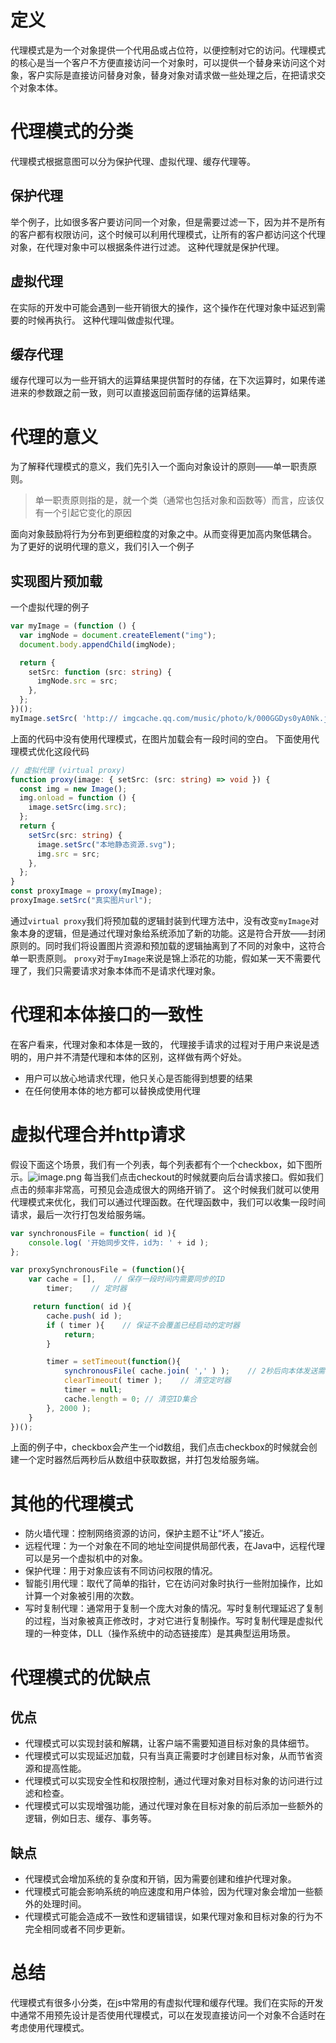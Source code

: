 # 定义
代理模式是为一个对象提供一个代用品或占位符，以便控制对它的访问。代理模式的核心是当一个客户不方便直接访问一个对象时，可以提供一个替身来访问这个对象，客户实际是直接访问替身对象，替身对象对请求做一些处理之后，在把请求交个对象本体。
# 代理模式的分类
代理模式根据意图可以分为保护代理、虚拟代理、缓存代理等。
## 保护代理
举个例子，比如很多客户要访问同一个对象，但是需要过滤一下，因为并不是所有的客户都有权限访问，这个时候可以利用代理模式，让所有的客户都访问这个代理对象，在代理对象中可以根据条件进行过滤。
这种代理就是保护代理。
## 虚拟代理
在实际的开发中可能会遇到一些开销很大的操作，这个操作在代理对象中延迟到需要的时候再执行。
这种代理叫做虚拟代理。
## 缓存代理
缓存代理可以为一些开销大的运算结果提供暂时的存储，在下次运算时，如果传递进来的参数跟之前一致，则可以直接返回前面存储的运算结果。
# 代理的意义
为了解释代理模式的意义，我们先引入一个面向对象设计的原则——单一职责原则。
> 单一职责原则指的是，就一个类（通常也包括对象和函数等）而言，应该仅有一个引起它变化的原因

面向对象鼓励将行为分布到更细粒度的对象之中。从而变得更加高内聚低耦合。
为了更好的说明代理的意义，我们引入一个例子
## 实现图片预加载
一个虚拟代理的例子
```typescript
var myImage = (function () {
  var imgNode = document.createElement("img");
  document.body.appendChild(imgNode);

  return {
    setSrc: function (src: string) {
      imgNode.src = src;
    },
  };
})();
myImage.setSrc( 'http:// imgcache.qq.com/music/photo/k/000GGDys0yA0Nk.jpg' );
```
上面的代码中没有使用代理模式，在图片加载会有一段时间的空白。
下面使用代理模式优化这段代码
```typescript
// 虚拟代理 (virtual proxy)
function proxy(image: { setSrc: (src: string) => void }) {
  const img = new Image();
  img.onload = function () {
    image.setSrc(img.src);
  };
  return {
    setSrc(src: string) {
      image.setSrc("本地静态资源.svg");
      img.src = src;
    },
  };
}
const proxyImage = proxy(myImage);
proxyImage.setSrc("真实图片url");
```
 通过`virtual proxy`我们将预加载的逻辑封装到代理方法中，没有改变`myImage`对象本身的逻辑，但是通过代理对象给系统添加了新的功能。这是符合开放——封闭原则的。同时我们将设置图片资源和预加载的逻辑抽离到了不同的对象中，这符合单一职责原则。
`proxy`对于`myImage`来说是锦上添花的功能，假如某一天不需要代理了，我们只需要请求对象本体而不是请求代理对象。
# 代理和本体接口的一致性
在客户看来，代理对象和本体是一致的， 代理接手请求的过程对于用户来说是透明的，用户并不清楚代理和本体的区别，这样做有两个好处。

- 用户可以放心地请求代理，他只关心是否能得到想要的结果
- 在任何使用本体的地方都可以替换成使用代理
# 虚拟代理合并http请求
假设下面这个场景，我们有一个列表，每个列表都有个一个checkbox，如下图所示。![image.png](https://cdn.nlark.com/yuque/0/2023/png/12763837/1691384023310-a9a0ee78-1e55-4e1e-a4b4-4aa1f38c956d.png#averageHue=%23eaf0ef&clientId=u26ebd132-9179-4&from=paste&height=335&id=u32df4968&originHeight=670&originWidth=1472&originalType=binary&ratio=2&rotation=0&showTitle=false&size=475813&status=done&style=none&taskId=u4d1de2be-6da2-45f2-923c-a61f50f4e9b&title=&width=736)
每当我们点击checkout的时候就要向后台请求接口。假如我们点击的频率非常高，可预见会造成很大的网络开销了。
这个时候我们就可以使用代理模式来优化，我们可以通过代理函数。在代理函数中，我们可以收集一段时间请求，最后一次行打包发给服务端。
```javascript
var synchronousFile = function( id ){
    console.log( '开始同步文件，id为: ' + id );
};

var proxySynchronousFile = (function(){
    var cache = [],    // 保存一段时间内需要同步的ID
        timer;    // 定时器

     return function( id ){
        cache.push( id );
        if ( timer ){    // 保证不会覆盖已经启动的定时器
            return;
        }

        timer = setTimeout(function(){
            synchronousFile( cache.join( ',' ) );    // 2秒后向本体发送需要同步的ID集合
            clearTimeout( timer );    // 清空定时器
            timer = null;
            cache.length = 0; // 清空ID集合
        }, 2000 );
    }
})();
```
上面的例子中，checkbox会产生一个id数组，我们点击checkbox的时候就会创建一个定时器然后两秒后从数组中获取数据，并打包发给服务端。
# 其他的代理模式

- 防火墙代理：控制网络资源的访问，保护主题不让“坏人”接近。
- 远程代理：为一个对象在不同的地址空间提供局部代表，在Java中，远程代理可以是另一个虚拟机中的对象。
- 保护代理：用于对象应该有不同访问权限的情况。
- 智能引用代理：取代了简单的指针，它在访问对象时执行一些附加操作，比如计算一个对象被引用的次数。
- 写时复制代理：通常用于复制一个庞大对象的情况。写时复制代理延迟了复制的过程，当对象被真正修改时，才对它进行复制操作。写时复制代理是虚拟代理的一种变体，DLL（操作系统中的动态链接库）是其典型运用场景。
# 代理模式的优缺点
## 优点

- 代理模式可以实现封装和解耦，让客户端不需要知道目标对象的具体细节。
- 代理模式可以实现延迟加载，只有当真正需要时才创建目标对象，从而节省资源和提高性能。
- 代理模式可以实现安全性和权限控制，通过代理对象对目标对象的访问进行过滤和检查。
- 代理模式可以实现增强功能，通过代理对象在目标对象的前后添加一些额外的逻辑，例如日志、缓存、事务等。
## 缺点

- 代理模式会增加系统的复杂度和开销，因为需要创建和维护代理对象。
- 代理模式可能会影响系统的响应速度和用户体验，因为代理对象会增加一些额外的处理时间。
- 代理模式可能会造成不一致性和逻辑错误，如果代理对象和目标对象的行为不完全相同或者不同步更新。
# 总结
代理模式有很多小分类，在js中常用的有虚拟代理和缓存代理。我们在实际的开发中通常不用预先设计是否使用代理模式，可以在发现直接访问一个对象不合适时在考虑使用代理模式。

